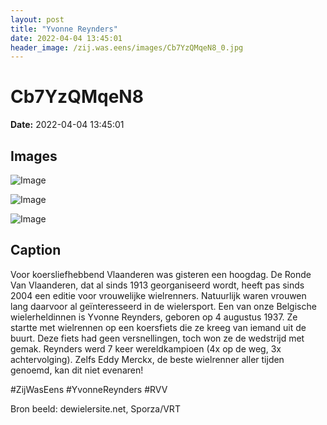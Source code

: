 ```yaml
---
layout: post
title: "Yvonne Reynders"
date: 2022-04-04 13:45:01
header_image: /zij.was.eens/images/Cb7YzQMqeN8_0.jpg
---
```


# Cb7YzQMqeN8

**Date:** 2022-04-04 13:45:01

## Images

![Image](/zij.was.eens/images/Cb7YzQMqeN8_0.jpg)

![Image](/zij.was.eens/images/Cb7YzQMqeN8_1.jpg)

![Image](/zij.was.eens/images/Cb7YzQMqeN8_2.jpg)

## Caption

Voor koersliefhebbend Vlaanderen was gisteren een hoogdag. De Ronde Van Vlaanderen, dat al sinds 1913 georganiseerd wordt, heeft pas sinds 2004 een editie voor vrouwelijke wielrenners. Natuurlijk waren vrouwen lang daarvoor al geïnteresseerd in de wielersport. Een van onze Belgische wielerheldinnen is Yvonne Reynders, geboren op 4 augustus 1937. Ze startte met wielrennen op een koersfiets die ze kreeg van iemand uit de buurt. Deze fiets had geen versnellingen, toch won ze de wedstrijd met gemak. Reynders werd 7 keer wereldkampioen (4x op de weg, 3x achtervolging). Zelfs Eddy Merckx, de beste wielrenner aller tijden genoemd, kan dit niet evenaren! 

#ZijWasEens #YvonneReynders #RVV 

Bron beeld: dewielersite.net, Sporza/VRT

